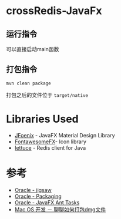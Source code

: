 # crossRedis-JavaFx

## 运行指令
可以直接启动main函数

## 打包指令
```
mvn clean package
```
打包之后的文件位于 `target/native`

# Libraries Used

* [JFoenix](https://github.com/jfoenixadmin/JFoenix) - JavaFX Material Design Library
* [FontawesomeFX](https://bitbucket.org/Jerady/fontawesomefx)- Icon library
* [lettuce](https://github.com/lettuce-io/lettuce-core) - Redis client for Java

# 参考

* [Oracle - jigsaw](http://openjdk.java.net/projects/jigsaw/quick-start#multimodulecompile)
* [Oracle - Packaging](https://docs.oracle.com/javase/9/deploy/packaging.htm#JSDPG665)
* [Oracle - JavaFX Ant Tasks](https://docs.oracle.com/javase/9/deploy/javafx-ant-tasks.htm)
* [Mac OS 开发 － 聊聊如何打包dmg文件](http://www.jianshu.com/p/c6cd257676bf)
